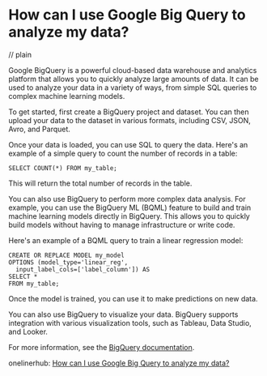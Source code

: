# How can I use Google Big Query to analyze my data?
// plain

Google BigQuery is a powerful cloud-based data warehouse and analytics platform that allows you to quickly analyze large amounts of data. It can be used to analyze your data in a variety of ways, from simple SQL queries to complex machine learning models.

To get started, first create a BigQuery project and dataset. You can then upload your data to the dataset in various formats, including CSV, JSON, Avro, and Parquet.

Once your data is loaded, you can use SQL to query the data. Here's an example of a simple query to count the number of records in a table:

```
SELECT COUNT(*) FROM my_table;
```

This will return the total number of records in the table.

You can also use BigQuery to perform more complex data analysis. For example, you can use the BigQuery ML (BQML) feature to build and train machine learning models directly in BigQuery. This allows you to quickly build models without having to manage infrastructure or write code.

Here's an example of a BQML query to train a linear regression model:

```
CREATE OR REPLACE MODEL my_model
OPTIONS (model_type='linear_reg',
  input_label_cols=['label_column']) AS
SELECT *
FROM my_table;
```

Once the model is trained, you can use it to make predictions on new data.

You can also use BigQuery to visualize your data. BigQuery supports integration with various visualization tools, such as Tableau, Data Studio, and Looker.

For more information, see the [BigQuery documentation](https://cloud.google.com/bigquery/docs).

onelinerhub: [How can I use Google Big Query to analyze my data?](https://onelinerhub.com/google-big-query/how-can-i-use-google-big-query-to-analyze-my-data)
